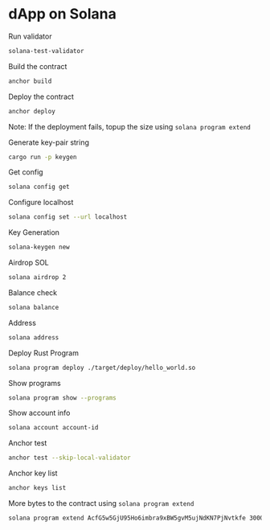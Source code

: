 # dApp on Solana

Run validator

```bash
solana-test-validator
```

Build the contract

```bash
anchor build
```

Deploy the contract
```bash
anchor deploy
```
Note: If the deployment fails, topup the size using ``solana program extend``


Generate key-pair string

```bash
cargo run -p keygen
```


Get config

```bash
solana config get
```


Configure localhost
```bash
solana config set --url localhost
```

Key Generation
```bash
solana-keygen new
```


Airdrop SOL

```bash
solana airdrop 2
```

Balance check

```bash
solana balance
```

Address

```bash
solana address
```

Deploy Rust Program

```bash
solana program deploy ./target/deploy/hello_world.so
```

Show programs

```bash
solana program show --programs
```


Show account info

```bash
solana account account-id
```

Anchor test

```bash
anchor test --skip-local-validator
```

Anchor key list

```bash
anchor keys list
```

More bytes to the contract using ``solana program extend``

```bash
solana program extend AcfG5w5GjU95Ho6imbra9xBW5gvM5ujNdKN7PjNvtkfe 30000 --url "http://localhost:8899" -k ~/.config/solana/id.json
```
